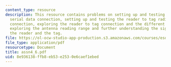 ```yaml
---
content_type: resource
description: This resource contains problems on setting up and testing the PC to reader
  serial data connection, setting up and testing the reader to tag radio frequency
  connection, exploring the reader to tag connection and the different commands available,
  exploring the antenna reading range and further understanding the signals between
  the reader and the tag.
file: https://ol-ocw-studio-app-production.s3.amazonaws.com/courses/esd-290-special-topics-in-supply-chain-management-spring-2005/8e936138ffb8eb53e2530e6caef1ebed_assn4_6.pdf
file_type: application/pdf
resourcetype: Document
title: assn4_6.pdf
uid: 8e936138-ffb8-eb53-e253-0e6caef1ebed
---
```

